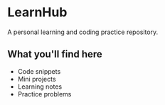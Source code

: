 # LearnHub
A personal learning and coding practice repository.

## What you'll find here
- Code snippets
- Mini projects
- Learning notes
- Practice problems
